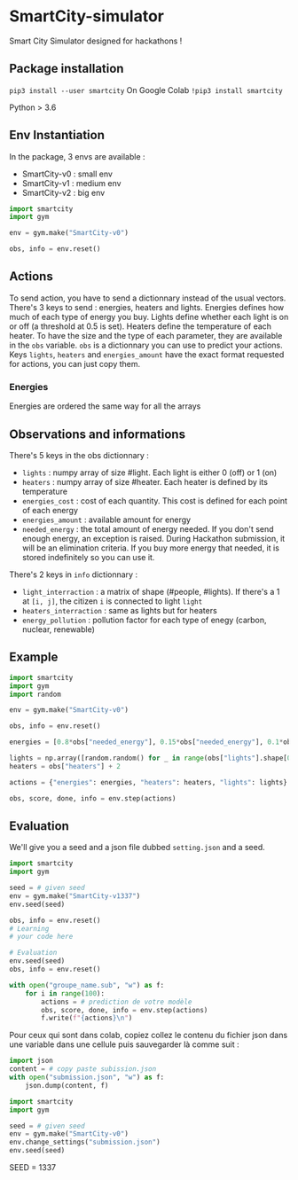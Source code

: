 # SmartCity-simulator
Smart City Simulator designed for hackathons !

## Package installation
`pip3 install --user smartcity`
On Google Colab
`!pip3 install smartcity`

Python > 3.6

## Env Instantiation
In the package, 3 envs are available :

- SmartCity-v0 : small env
- SmartCity-v1 : medium env
- SmartCity-v2 : big env

```python
import smartcity
import gym

env = gym.make("SmartCity-v0")

obs, info = env.reset()
```

## Actions
To send action, you have to send a dictionnary instead of the usual vectors. There's 3 keys to send : energies, heaters and lights. Energies defines how much of each type of energy you buy. Lights define whether each light is on or off (a threshold at 0.5 is set). Heaters define the temperature of each heater. To have the size and the type of each parameter, they are available in the `obs` variable. `obs` is a dictionnary you can use to predict your actions. Keys `lights`, `heaters` and `energies_amount` have the exact format requested for actions, you can just copy them.

### Energies
Energies are ordered the same way for all the arrays

## Observations and informations
There's 5 keys in the obs dictionnary :

- `lights` : numpy array of size #light. Each light is either 0 (off) or 1 (on)
- `heaters` : numpy array of size #heater. Each heater is defined by its temperature
- `energies_cost` : cost of each quantity. This cost is defined for each point of each energy
- `energies_amount` : available amount for energy
- `needed_energy` : the total amount of energy needed. If you don't send enough energy, an exception is raised. During Hackathon submission, it will be an elimination criteria. If you buy more energy that needed, it is stored indefinitely so you can use it.

There's 2 keys in `info` dictionnary :

- `light_interraction` : a matrix of shape (#people, #lights). If there's a 1 at `[i, j]`, the citizen `i` is connected to light `light`
- `heaters_interraction` : same as lights but for heaters
- `energy_pollution` : pollution factor for each type of enegy (carbon, nuclear, renewable)

## Example

```python
import smartcity
import gym
import random

env = gym.make("SmartCity-v0")

obs, info = env.reset()

energies = [0.8*obs["needed_energy"], 0.15*obs["needed_energy"], 0.1*obs["needed_energy"]]

lights = np.array([random.random() for _ in range(obs["lights"].shape[0])])
heaters = obs["heaters"] + 2

actions = {"energies": energies, "heaters": heaters, "lights": lights}

obs, score, done, info = env.step(actions)
```

## Evaluation
We'll give you a seed and a json file dubbed `setting.json` and a seed.

```py
import smartcity
import gym

seed = # given seed
env = gym.make("SmartCity-v1337")
env.seed(seed)

obs, info = env.reset()
# Learning
# your code here

# Evaluation
env.seed(seed)
obs, info = env.reset()

with open("groupe_name.sub", "w") as f:
    for i in range(100):
        actions = # prediction de votre modèle
        obs, score, done, info = env.step(actions)
        f.write(f"{actions}\n")

```
Pour ceux qui sont dans colab, copiez collez le contenu du fichier json dans une variable dans une cellule puis sauvegarder là comme suit :

```py
import json
content = # copy paste subission.json
with open("submission.json", "w") as f:
    json.dump(content, f)

import smartcity
import gym

seed = # given seed
env = gym.make("SmartCity-v0")
env.change_settings("submission.json")
env.seed(seed)
```

SEED = 1337